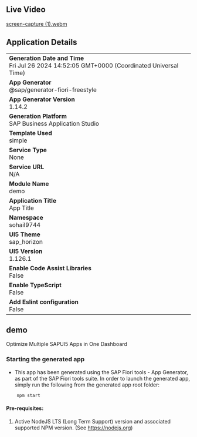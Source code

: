 ## Live Video

[screen-capture (1).webm](https://github.com/user-attachments/assets/b10ff43d-3fae-4915-b615-daa12e7576bd)



## Application Details
|               |
| ------------- |
|**Generation Date and Time**<br>Fri Jul 26 2024 14:52:05 GMT+0000 (Coordinated Universal Time)|
|**App Generator**<br>@sap/generator-fiori-freestyle|
|**App Generator Version**<br>1.14.2|
|**Generation Platform**<br>SAP Business Application Studio|
|**Template Used**<br>simple|
|**Service Type**<br>None|
|**Service URL**<br>N/A|
|**Module Name**<br>demo|
|**Application Title**<br>App Title|
|**Namespace**<br>sohail9744|
|**UI5 Theme**<br>sap_horizon|
|**UI5 Version**<br>1.126.1|
|**Enable Code Assist Libraries**<br>False|
|**Enable TypeScript**<br>False|
|**Add Eslint configuration**<br>False|

## demo

Optimize Multiple SAPUI5 Apps in One Dashboard

### Starting the generated app

-   This app has been generated using the SAP Fiori tools - App Generator, as part of the SAP Fiori tools suite.  In order to launch the generated app, simply run the following from the generated app root folder:

```
    npm start
```

#### Pre-requisites:

1. Active NodeJS LTS (Long Term Support) version and associated supported NPM version.  (See https://nodejs.org)

